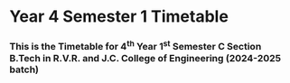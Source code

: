 # Year 4 Semester 1 Timetable

### This is the Timetable for 4<sup>th</sup> Year 1<sup>st</sup> Semester C Section B.Tech in R.V.R. and J.C. College of Engineering (2024-2025 batch)
